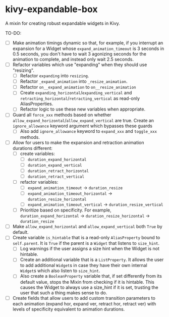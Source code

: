 # kivy-expandable-box
A mixin for creating robust expandable widgets in Kivy.

TO-DO:
 - [ ] Make animation timings dynamic so that, for example, if you interrupt an expansion for a Widget whose `expand_animation_timeout` is 3 seconds in 0.5 seconds, you don't have to wait 3 agonizing seconds for the animation to complete, and instead only wait 2.5 seconds.
 - [ ] Refactor variables which use "expanding" when they should use "resizing". 
   - [ ] Refactor `expanding` into `resizing`.
   - [ ] Refactor `_expand_animation` into `_resize_animation`.
   - [ ] Refactor `on__expand_animation` to `on__resize_animation`
   - [ ] Create `expanding_horizontal`/`expanding_vertical` and `retracting_horizontal`/`retracting_vertical` as read-only AliasProperties.
   - [ ] Refactor logic to use these new variables when appropriate.
 - [ ] Guard all `force_xxx` methods based on whether `allow_expand_horizontal`/`allow_expand_vertical` are true. Create an `ignore_allowance` keyword argument which bypasses these guards
   - [ ] Also add `ignore_allowance` keyword to `expand_xxx` and `toggle_xxx` methods.
 - [ ] Allow for users to make the expansion and retraction animation durations different:
   -  [ ] create variables:
      - [ ] `duration_expand_horizontal`
      - [ ] `duration_expand_vertical`
      - [ ] `duration_retract_horizontal`
      - [ ] `duration_retract_vertical`
   -  [ ] refactor variables:
      - [ ] `expand_animation_timeout` → `duration_resize`
      - [ ] `expand_animation_timeout_horizontal`  → `duration_resize_horizontal`
      - [ ] `expand_animation_timeout_vertical`  → `duration_resize_vertical`
   - [ ] Prioritize based on specificity. For example, `duration_expand_horizontal` → `duration_resize_horizontal` → `duration_resize`
 - [ ] Make `allow_expand_horizontal` and `allow_expand_vertical` both `True` by default.
 - [ ] Create variable `is_hintable` that is a read-only `AliasProperty` bound to `self.parent`. It is `True` if the parent is a `Widget` that listens to `size_hint`.
   - [ ] Log warnings if the user assigns a size hint when the Widget is not hintable.
   - [ ] Create an additional variable that is a `ListProperty`. It allows the user to add additional `Widget`s in case they have their own internal `Widget`s which also listen to `size_hint`.
   - [ ] Also create a `BooleanProperty` variable that, if set differently from its default value, stops the Mixin from checking if it is hintable. This causes the Widget to always use a size_hint if it is set, trusting the user that such a thing makes sense to do.
 - [ ] Create fields that allow users to add custom transition parameters to each animation (expand hor, expand ver, retract hor, retract ver) with levels of specificity equivalent to animation durations.
